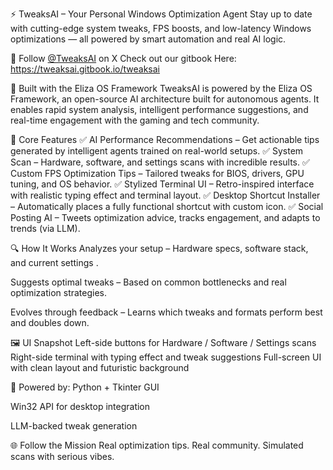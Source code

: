 ⚡ TweaksAI – Your Personal Windows Optimization Agent
Stay up to date with cutting-edge system tweaks, FPS boosts, and low-latency Windows optimizations — all powered by smart automation and real AI logic.

📡 Follow [@TweaksAI](https://x.com/TweaksAI) on X
Check out our gitbook Here: https://tweaksai.gitbook.io/tweaksai

🧠 Built with the Eliza OS Framework
TweaksAI is powered by the Eliza OS Framework, an open-source AI architecture built for autonomous agents. It enables rapid system analysis, intelligent performance suggestions, and real-time engagement with the gaming and tech community.

🚀 Core Features
✅ AI Performance Recommendations – Get actionable tips generated by intelligent agents trained on real-world setups.
✅ System Scan  – Hardware, software, and settings scans with incredible results.
✅ Custom FPS Optimization Tips – Tailored tweaks for BIOS, drivers, GPU tuning, and OS behavior.
✅ Stylized Terminal UI – Retro-inspired interface with realistic typing effect and terminal layout.
✅ Desktop Shortcut Installer – Automatically places a fully functional shortcut with custom icon.
✅ Social Posting AI – Tweets optimization advice, tracks engagement, and adapts to trends (via LLM).

🔍 How It Works
Analyzes your setup – Hardware specs, software stack, and current settings .

Suggests optimal tweaks – Based on common bottlenecks and real optimization strategies.

Evolves through feedback – Learns which tweaks and formats perform best and doubles down.

🖼 UI Snapshot
Left-side buttons for Hardware / Software / Settings scans
Right-side terminal with typing effect and tweak suggestions
Full-screen UI with clean layout and futuristic background

🪪 Powered by:
Python + Tkinter GUI

Win32 API for desktop integration

LLM-backed tweak generation

🌐 Follow the Mission
Real optimization tips. Real community. Simulated scans with serious vibes.
